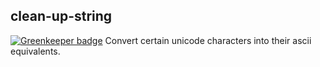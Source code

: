 clean-up-string
---------------

[![Greenkeeper badge](https://badges.greenkeeper.io/unlight/clean-up-string.svg)](https://greenkeeper.io/)
Convert certain unicode characters into their ascii equivalents.

